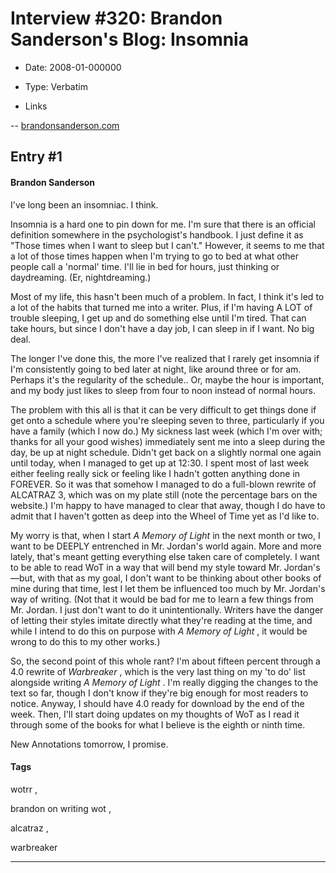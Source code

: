 # Interview #320: Brandon Sanderson's Blog: Insomnia

- Date: 2008-01-000000

- Type: Verbatim

- Links

-- [brandonsanderson.com](http://www.brandonsanderson.com/blog/594/Insomnia)


## Entry #1

#### Brandon Sanderson

I've long been an insomniac. I think.

Insomnia is a hard one to pin down for me. I'm sure that there is an official definition somewhere in the psychologist's handbook. I just define it as "Those times when I want to sleep but I can't." However, it seems to me that a lot of those times happen when I'm trying to go to bed at what other people call a 'normal' time. I'll lie in bed for hours, just thinking or daydreaming. (Er, nightdreaming.)

Most of my life, this hasn't been much of a problem. In fact, I think it's led to a lot of the habits that turned me into a writer. Plus, if I'm having A LOT of trouble sleeping, I get up and do something else until I'm tired. That can take hours, but since I don't have a day job, I can sleep in if I want. No big deal.

The longer I've done this, the more I've realized that I rarely get insomnia if I'm consistently going to bed later at night, like around three or for am. Perhaps it's the regularity of the schedule.. Or, maybe the hour is important, and my body just likes to sleep from four to noon instead of normal hours.

The problem with this all is that it can be very difficult to get things done if get onto a schedule where you're sleeping seven to three, particularly if you have a family (which I now do.) My sickness last week (which I'm over with; thanks for all your good wishes) immediately sent me into a sleep during the day, be up at night schedule. Didn't get back on a slightly normal one again until today, when I managed to get up at 12:30. I spent most of last week either feeling really sick or feeling like I hadn't gotten anything done in FOREVER. So it was that somehow I managed to do a full-blown rewrite of ALCATRAZ 3, which was on my plate still (note the percentage bars on the website.) I'm happy to have managed to clear that away, though I do have to admit that I haven't gotten as deep into the Wheel of Time yet as I'd like to.

My worry is that, when I start
*A Memory of Light*
in the next month or two, I want to be DEEPLY entrenched in Mr. Jordan's world again. More and more lately, that's meant getting everything else taken care of completely. I want to be able to read WoT in a way that will bend my style toward Mr. Jordan's—but, with that as my goal, I don't want to be thinking about other books of mine during that time, lest I let them be influenced too much by Mr. Jordan's way of writing. (Not that it would be bad for me to learn a few things from Mr. Jordan. I just don't want to do it unintentionally. Writers have the danger of letting their styles imitate directly what they're reading at the time, and while I intend to do this on purpose with
*A Memory of Light*
, it would be wrong to do this to my other works.)

So, the second point of this whole rant? I'm about fifteen percent through a 4.0 rewrite of
*Warbreaker*
, which is the very last thing on my 'to do' list alongside writing
*A Memory of Light*
. I'm really digging the changes to the text so far, though I don't know if they're big enough for most readers to notice. Anyway, I should have 4.0 ready for download by the end of the week. Then, I'll start doing updates on my thoughts of WoT as I read it through some of the books for what I believe is the eighth or ninth time.

New Annotations tomorrow, I promise.

#### Tags

wotrr
,

brandon on writing wot
,

alcatraz
,

warbreaker


---

